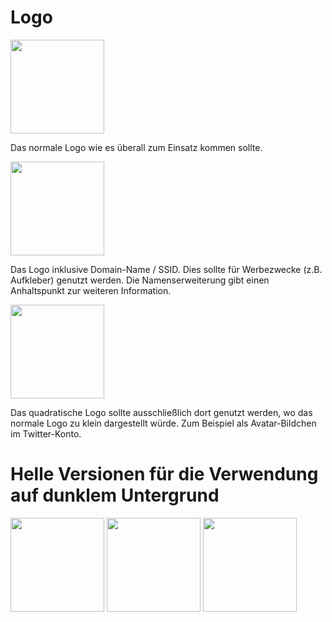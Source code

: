 # Logo


<img src="https://cdn.rawgit.com/FreifunkVogtland/marketing/master/corporate-identity/freifunk-vogtland.svg" width="150"/>

Das normale Logo wie es überall zum Einsatz kommen sollte.

<img src="https://cdn.rawgit.com/FreifunkVogtland/marketing/master/corporate-identity/freifunk-vogtland_domain-name.svg" width="150"/>

Das Logo inklusive Domain-Name / SSID. Dies sollte für Werbezwecke (z.B. Aufkleber) genutzt werden. Die Namenserweiterung gibt einen Anhaltspunkt zur weiteren Information.

<img src="https://cdn.rawgit.com/FreifunkVogtland/marketing/master/corporate-identity/freifunk-vogtland_square.svg" width="150"/>

Das quadratische Logo sollte ausschließlich dort genutzt werden, wo das normale Logo zu klein dargestellt würde. Zum Beispiel als Avatar-Bildchen im Twitter-Konto.

# Helle Versionen für die Verwendung auf dunklem Untergrund

<img src="https://cdn.rawgit.com/FreifunkVogtland/marketing/master/corporate-identity/freifunk-vogtland_on-dark.svg" width="150"/>
<img src="https://cdn.rawgit.com/FreifunkVogtland/marketing/master/corporate-identity/freifunk-vogtland_on-dark_domain-name.svg" width="150"/>
<img src="https://cdn.rawgit.com/FreifunkVogtland/marketing/master/corporate-identity/freifunk-vogtland_on-dark_square.svg" width="150"/>
